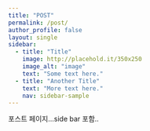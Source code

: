```yaml
---
title: "POST"
permalink: /post/
author_profile: false
layout: single
sidebar:
  - title: "Title"
    image: http://placehold.it/350x250
    image_alt: "image"
    text: "Some text here."
  - title: "Another Title"
    text: "More text here."
    nav: sidebar-sample
---
```


포스트 페이지...side bar 포함..